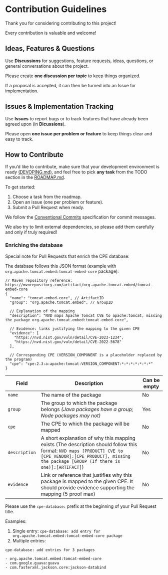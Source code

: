 # Contribution Guidelines
Thank you for considering contributing to this project!

Every contribution is valuable and welcome!

## Ideas, Features & Questions
Use **Discussions** for suggestions, feature requests, ideas, questions, or general conversations about the project.

Please create **one discussion per topic** to keep things organized.

If a proposal is accepted, it can then be turned into an Issue for implementation.

## Issues & Implementation Tracking
Use **Issues** to report bugs or to track features that have already been agreed upon (in **Dicussions**).

Please open **one issue per problem or feature** to keep things clear and easy to track.

## How to Contribute
If you’d like to contribute, make sure that your development environment is ready [(DEVOPING.md)](./DEVOPING.md), and feel free to pick **any task** from the TODO section in the [ROADMAP.md](./ROADMAP.md).

To get started:
1. Choose a task from the roadmap.
2. Open an issue (one per problem or feature).
3. Submit a Pull Request when ready.

We follow the [Conventional Commits](https://www.conventionalcommits.org/) specification for commit messages.

We also try to limit external dependencies, so please add them carefully and only if truly required!

### Enriching the database
Special note for Pull Requests that enrich the CPE database:

The database follows this JSON format (example with `org.apache.tomcat.embed:tomcat-embed-core` package):
```jsonc
// Maven repository reference: https://mvnrepository.com/artifact/org.apache.tomcat.embed/tomcat-embed-core
{
  "name": "tomcat-embed-core", // ArtifactID
  "group": "org.apache.tomcat.embed", // GroupID

  // Explanation of the mapping
  "description": "NVD maps Apache Tomcat CVE to apache:tomcat, missing the package org.apache.tomcat.embed:tomcat-embed-core",

  // Evidence: links justifying the mapping to the given CPE
  "evidence": [
    "https://nvd.nist.gov/vuln/detail/CVE-2023-1234",
    "https://nvd.nist.gov/vuln/detail/CVE-2022-5678"
  ],

  // Corresponding CPE (VERSION_COMPONENT is a placeholder replaced by the program)
  "cpe": "cpe:2.3:a:apache:tomcat:VERSION_COMPONENT:*:*:*:*:*:*:*"
}
```
| Field | Description | Can be empty |
| --- | --- | --- |
| `name` | The name of the package | No |
| `group` | The group to which the package belongs *(Java packages have a group; Node packages may not)* | Yes |
| `cpe` | The CPE to which the package will be mapped | No |
| `description` | A short explanation of why this mapping exists (The description should follow this format: `NVD maps [PRODUCT] CVE to [CPE_VENDOR]:[CPE_PRODUCT], missing the package [GROUP (If there is one)]:[ARTIFACT]`) | No |
| `evidence` | Link or reference that justifies why this package is mapped to the given CPE. It should provide evidence supporting the mapping (5 proof max) | No |

Please use the `cpe-database:` prefix at the beginning of your Pull Request title.

Examples:
1. Single entry: `cpe-database: add entry for org.apache.tomcat.embed:tomcat-embed-core package`
2. Multiple entries:
```
cpe-database: add entries for 3 packages

- org.apache.tomcat.embed:tomcat-embed-core
- com.google.guava:guava
- com.fasterxml.jackson.core:jackson-databind
```